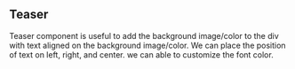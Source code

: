 ## Teaser

Teaser component is useful to add the background image/color to the div with text aligned on the background image/color. We can place the position of text on left, right, and center. we can able to customize the font color.